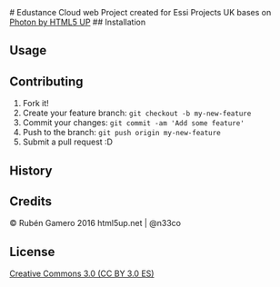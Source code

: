 <snippet>
  <content>
# Edustance Cloud web
Project created for Essi Projects UK bases on <a href="https://github.com/html5up/photon">Photon by HTML5 UP</a>
## Installation

## Usage

## Contributing
1. Fork it!
2. Create your feature branch: `git checkout -b my-new-feature`
3. Commit your changes: `git commit -am 'Add some feature'`
4. Push to the branch: `git push origin my-new-feature`
5. Submit a pull request :D

## History

## Credits
© Rubén Gamero 2016
html5up.net | @n33co
## License
<a href="https://creativecommons.org/licenses/by/3.0/es/">Creative Commons 3.0 (CC BY 3.0 ES)</a>
</content>
</snippet>
